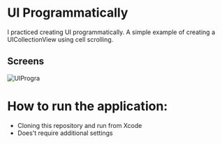 
# UI Programmatically

I practiced creating UI programmatically. A simple example of creating a UICollectionView using cell scrolling.


## Screens

![UIProgra](https://user-images.githubusercontent.com/34953510/158059783-99178a73-eae2-4edc-b2dd-9dfda9c7c9da.png)
# How to run the application:

- Cloning this repository and run from Xcode
- Does't require additional settings
